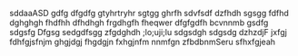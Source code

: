 sddaaASD
gdfg
dfgdfg
gtyhrtryhr
sgtgg
ghrfh
sdvfsdf
dzfhdh
sgsgg
fdfhd
dghghgh
fhdfhh
dfhdhgh
frgdhgfh
fheqwer
dfgfgdfh
bcvnnmb
gsdfg
sdgsfg
Dfgsg
sedgdfsgg
zfgdghdh
;lo;uji;lu
sdgsdgh
sdgsdg
dzhzdjF
jxfgj
fdhfgjsfnjm
ghgjdgj
fhgdgjn
fxhgjnfm
nnmfgn
zfbdbnmSeru
sfhxfgjeah
